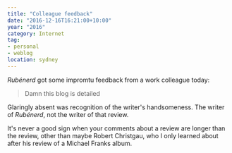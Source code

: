 ```yaml
---
title: "Colleague feedback"
date: "2016-12-16T16:21:00+10:00"
year: "2016"
category: Internet
tag:
- personal
- weblog
location: sydney
---
```

*Rubénerd* got some impromtu feedback from a work colleague today:

> Damn this blog is detailed

Glaringly absent was recognition of the writer's handsomeness. The writer of *Rubénerd*, not the writer of that review.

It's never a good sign when your comments about a review are longer than the review, other than maybe Robert Christgau, who I only learned about after his review of a Michael Franks album.

